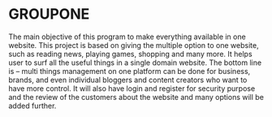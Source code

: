 # GROUPONE
The main objective of this program to make everything available in one website.
This project is based on giving the multiple option to one website, such as reading news, playing games, shopping and many more. 
It helps user to surf all the useful things in a single domain website. 
The bottom line is – multi things management on one platform can be done for business, brands, and even individual bloggers and content creators who want to have more control. 
It will also have login and register for security purpose and the review of the customers about the website and many options will be added further.
